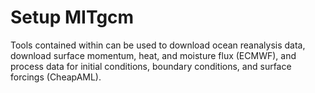 # Setup MITgcm

Tools contained within can be used to download ocean reanalysis data, download
surface momentum, heat, and moisture flux (ECMWF), and process data for initial conditions, boundary conditions, and surface forcings (CheapAML).


